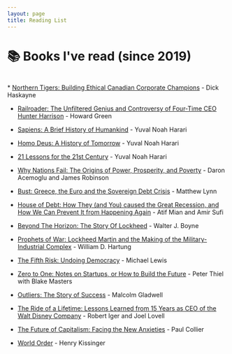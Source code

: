 ```yaml
---
layout: page
title: Reading List
---
```

<h1>
  📚 Books I've read (since 2019)
</h1>
<br>
* <a href="https://press.ucalgary.ca/books/9780889534063/" target="_blank">Northern Tigers: Building Ethical Canadian Corporate Champions</a> - Dick Haskayne

* <a href="https://www.goodreads.com/book/show/41398836-railroader" target="_blank">Railroader: The Unfiltered Genius and Controversy of Four-Time CEO Hunter Harrison</a> - Howard Green

* <a href="https://www.goodreads.com/book/show/23692271-sapiens" target="_blank">Sapiens: A Brief History of Humankind</a> - Yuval Noah Harari

* <a href="https://www.goodreads.com/book/show/31138556-homo-deus" target="_blank">Homo Deus: A History of Tomorrow</a> - Yuval Noah Harari

* <a href="https://www.goodreads.com/book/show/38820046-21-lessons-for-the-21st-century" target="_blank">21 Lessons for the 21st Century</a> - Yuval Noah Harari

* <a href="https://en.wikipedia.org/wiki/Why_Nations_Fail" target="_blank">Why Nations Fail: The Origins of Power, Prosperity, and Poverty</a> - Daron Acemoglu and James Robinson

* <a href="https://www.wiley.com/en-ca/Bust:+Greece,+the+Euro+and+the+Sovereign+Debt+Crisis-p-9780470976111" target="_blank">Bust: Greece, the Euro and the Sovereign Debt Crisis</a> - Matthew Lynn

* <a href="https://www.goodreads.com/book/show/18526683-house-of-debt" target="_blank">House of Debt: How They (and You) caused the Great Recession, and How We Can Prevent It from Happening Again</a> - Atif Mian and Amir Sufi

* <a href="https://www.goodreads.com/book/show/1471734.Beyond_The_Horizon" target="_blank">Beyond The Horizon: The Story Of Lockheed</a> - Walter J. Boyne

* <a href="https://www.goodreads.com/book/show/8632449-prophets-of-war" target="_blank">Prophets of War: Lockheed Martin and the Making of the Military-Industrial Complex</a> - William D. Hartung

* <a href="https://www.goodreads.com/book/show/46266188-the-fifth-risk" target="_blank">The Fifth Risk: Undoing Democracy</a> - Michael Lewis

* <a href="https://en.wikipedia.org/wiki/Zero_to_One" target="_blank">Zero to One: Notes on Startups, or How to Build the Future</a> - 	Peter Thiel with Blake Masters

* <a href="https://www.goodreads.com/book/show/3228917-outliers" target="_blank">Outliers: The Story of Success</a> - Malcolm Gladwell

* <a href="https://www.goodreads.com/book/show/44525305-the-ride-of-a-lifetime" target="_blank">The Ride of a Lifetime: Lessons Learned from 15 Years as CEO of the Walt Disney Company</a> - Robert Iger and Joel Lovell

* <a href="https://www.goodreads.com/book/show/36628413-the-future-of-capitalism" target="_blank">The Future of Capitalism: Facing the New Anxieties</a> - Paul Collier

* <a href="https://www.goodreads.com/book/show/20821140-world-order" target="_blank">World Order</a> - Henry Kissinger

